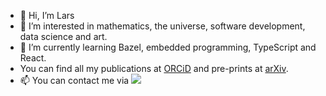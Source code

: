 - 👋 Hi, I’m Lars
- 👀 I’m interested in mathematics, the universe, software development, data science and art.
- 🌱 I’m currently learning Bazel, embedded programming, TypeScript and React.
- You can find all my publications at [ORCiD](https://orcid.org/0000-0002-7718-8190) and pre-prints at [arXiv](https://arxiv.org/search/?query=Lars+T+Kreutzer&searchtype=all&source=header).
- :mailbox: You can contact me via [![](https://img.shields.io/badge/linkedin-%230077B5.svg?&style=for-the-badge&logo=linkedin&logoColor=white)](https://de.linkedin.com/in/lars-t-kreutzer-165747139)
<br /> 

